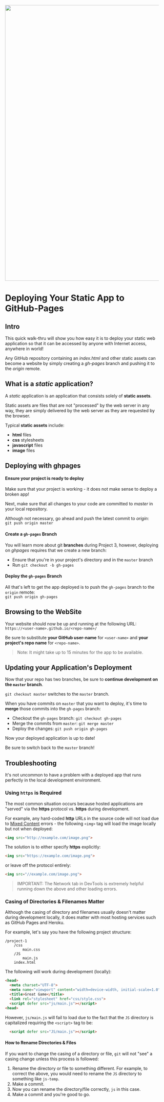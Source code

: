 <img src="https://i.imgur.com/Gd2y6TU.jpg" width="900">

# Deploying Your Static App to GitHub-Pages

## Intro

This quick walk-thru will show you how easy it is to deploy your static web application so that it can be accessed by anyone with Internet access, anywhere in world!

Any GitHub repository containing an _index.html_ and other static assets can become a website by simply creating a _gh-pages_ branch and pushing it to the _origin_ remote.

## What is a _static_ application?

A _static_ application is an application that consists solely of **static assets**.

Static assets are files that are not "processed" by the web server in any way, they are simply delivered by the web server as they are requested by the browser.

Typical **static assets** include:
	
- **html** files
- **css** stylesheets
- **javascript** files
- **image** files

## Deploying with ghpages

#### Ensure your project is ready to deploy

Make sure that your project is working - it does not make sense to deploy a broken app!

Next, make sure that all changes to your code are committed to _master_ in your local repository.

Although not necessary, go ahead and push the latest commit to _origin_:<br>`git push origin master`

#### Create a `gh-pages` Branch

You will learn more about git **branches** during Project 3, however, deploying on _ghpages_ requires that we create a new branch:

- Ensure that you're in your project's directory and in the `master` branch
- Run `git checkout -b gh-pages`

#### Deploy the `gh-pages` Branch

All that's left to get the app deployed is to push the `gh-pages` branch to the `origin` remote:<br>`git push origin gh-pages`

## Browsing to the WebSite

Your website should now be up and running at the following URL:<br>`https://<user-name>.github.io/<repo-name>/`

Be sure to substitute **your GitHub user-name** for `<user-name>` and **your project's repo name** for `<repo-name>`.

>Note: It might take up to 15 minutes for the app to be available.

## Updating your Application's Deployment

Now that your repo has two branches, be sure to **continue development on the `master` branch**.

`git checkout master` switches to the `master` branch.

When you have commits on `master` that you want to deploy, it's time to **merge** those commits into the `gh-pages` branch:

- Checkout the `gh-pages` branch: `git checkout gh-pages`
- Merge the commits from `master`: `git merge master`
- Deploy the changes: `git push origin gh-pages`

Now your deployed application is up to date!

Be sure to switch back to the `master` branch!

## Troubleshooting

It's not uncommon to have a problem with a deployed app that runs perfectly in the local development environment.

### Using `https` is Required

The most common situation occurs because hosted applications are "served" via the **https** protocol vs. **https** during development.

For example, any hard-coded **http** URLs in the source code will not load due to [Mixed Content](https://developers.google.com/web/fundamentals/security/prevent-mixed-content/what-is-mixed-content)  errors - the following `<img>` tag will load the image locally but not when deployed:

```html
<img src="http://example.com/image.png">
```

The solution is to either specify **https** explicitly:

```html
<img src="https://example.com/image.png">
```

or leave off the protocol entirely:

```html
<img src="//example.com/image.png">
```

> IMPORTANT:  The Network tab in DevTools is extremely helpful running down the above and other loading errors.

### Casing of Directories & Filenames Matter 

Although the casing of directory and filenames usually doesn't matter during development locally, it does matter with most hosting services such as GitHub Pages and Heroku.

For example, let's say you have the following project structure:

```
/project-1
    /css
        main.css
    /JS
        main.js
    index.html
```

The following will work during development (locally):

```html
<head>
  <meta charset="UTF-8">
  <meta name="viewport" content="width=device-width, initial-scale=1.0">
  <title>Great Game</title>
  <link rel="stylesheet" href="css/style.css">
  <script defer src="js/main.js"></script>
<head>
```

However, `js/main.js` will fail to load due to the fact that the `JS` directory is capitalized requiring the `<script>` tag to be:

```html
  <script defer src="JS/main.js"></script>
```

#### How to Rename Directories & Files

If you want to change the casing of a directory or file, `git` will not "see" a casing change unless this process is followed:

1. Rename the directory or file to something different.  For example, to correct the above, you would need to rename the `JS` directory to something like `js-temp`.
2. Make a commit.
3. Now you can rename the directory/file correctly, `js` in this case.
4. Make a commit and you're good to go.

